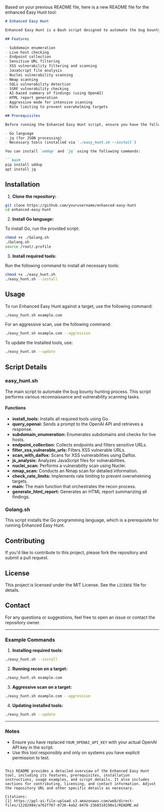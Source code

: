 Based on your previous README file, here is a new README file for the enhanced Easy Hunt tool:

```markdown
# Enhanced Easy Hunt

Enhanced Easy Hunt is a Bash script designed to automate the bug bounty hunting process. This advanced version integrates AI-enhanced analysis and provides a comprehensive suite of tools for efficient and thorough security assessments.

## Features

- Subdomain enumeration
- Live host checking
- Endpoint collection
- Sensitive URL filtering
- XSS vulnerability filtering and scanning
- JavaScript file analysis
- Nuclei vulnerability scanning
- Nmap scanning
- SQLi vulnerability detection
- SSRF vulnerability checking
- AI-based summary of findings (using OpenAI)
- HTML report generation
- Aggressive mode for intensive scanning
- Rate limiting to prevent overwhelming targets

## Prerequisites

Before running the Enhanced Easy Hunt script, ensure you have the following prerequisites installed:

- Go language
- jq (for JSON processing)
- Necessary tools (installed via `./easy_hunt.sh --install`)

You can install `uddup` and `jq` using the following commands:

```bash
pip install uddup
apt install jq
```

## Installation

1. **Clone the repository:**

```bash
git clone https://github.com/yourusername/enhanced-easy-hunt
cd enhanced-easy-hunt
```

2. **Install Go language:**

To install Go, run the provided script:

```bash
chmod +x ./Golang.sh
./Golang.sh
source /root/.profile
```

3. **Install required tools:**

Run the following command to install all necessary tools:

```bash
chmod +x ./easy_hunt.sh
./easy_hunt.sh --install
```

## Usage

To run Enhanced Easy Hunt against a target, use the following command:

```bash
./easy_hunt.sh example.com
```

For an aggressive scan, use the following command:

```bash
./easy_hunt.sh example.com --aggressive
```

To update the installed tools, use:

```bash
./easy_hunt.sh --update
```

## Script Details

### easy_hunt.sh

The main script to automate the bug bounty hunting process. This script performs various reconnaissance and vulnerability scanning tasks.

#### Functions

- **install_tools:** Installs all required tools using Go.
- **query_openai:** Sends a prompt to the OpenAI API and retrieves a response.
- **subdomain_enumeration:** Enumerates subdomains and checks for live hosts.
- **endpoint_collection:** Collects endpoints and filters sensitive URLs.
- **filter_xss_vulnerable_urls:** Filters XSS vulnerable URLs.
- **scan_with_dalfox:** Scans for XSS vulnerabilities using Dalfox.
- **js_analysis:** Analyzes JavaScript files for vulnerabilities.
- **nuclei_scan:** Performs a vulnerability scan using Nuclei.
- **nmap_scan:** Conducts an Nmap scan for detailed information.
- **check_rate_limits:** Implements rate limiting to prevent overwhelming targets.
- **main:** The main function that orchestrates the recon process.
- **generate_html_report:** Generates an HTML report summarizing all findings.

### Golang.sh

This script installs the Go programming language, which is a prerequisite for running Enhanced Easy Hunt.

## Contributing

If you'd like to contribute to this project, please fork the repository and submit a pull request.

## License

This project is licensed under the MIT License. See the `LICENSE` file for details.

## Contact

For any questions or suggestions, feel free to open an issue or contact the repository owner.

---

### Example Commands

1. **Installing required tools:**

```bash
./easy_hunt.sh --install
```

2. **Running recon on a target:**

```bash
./easy_hunt.sh example.com
```

3. **Aggressive scan on a target:**

```bash
./easy_hunt.sh example.com --aggressive
```

4. **Updating installed tools:**

```bash
./easy_hunt.sh --update
```

---

### Notes

- Ensure you have replaced `YOUR_OPENAI_API_KEY` with your actual OpenAI API key in the script.
- Use this tool responsibly and only on systems you have explicit permission to test.

```

This README provides a detailed overview of the Enhanced Easy Hunt tool, including its features, prerequisites, installation instructions, usage examples, and script details. It also includes sections for contributing, licensing, and contact information. Adjust the repository URL and other specific details as necessary.

Citations:
[1] https://ppl-ai-file-upload.s3.amazonaws.com/web/direct-files/11282884/a762ff67-0726-4ab2-8478-23b8318198e1/README.md
